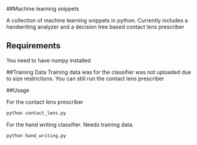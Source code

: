 ##Machine learning snippets

A collection of machine learning snippets in python. Currently includes a handwriting analyzer and a decision tree based contact lens prescriber

## Requirements
You need to have numpy installed

##Training Data
Training data was for the classifier was not uploaded due to size restrictions. You can still run the contact lens prescriber

##Usage

For the contact lens prescriber
```bash
python contact_lens.py
```
For the hand writing classifier. Needs training data.
```bash
python hand_writing.py
```